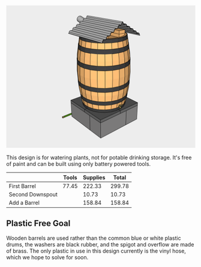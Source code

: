 ![](svgs/00.svg)

This design is for watering plants, not for potable drinking storage. It's free of paint and can be built using only battery powered tools.

| | Tools | Supplies | Total |
|---|---|---|---|
| First Barrel | 77.45 | 222.33 | 299.78 |
| Second Downspout | | 10.73 | 10.73 |
| Add a Barrel | | 158.84 | 158.84 |

## Plastic Free Goal
Wooden barrels are used rather than the common blue or white plastic drums, the washers are black rubber, and the spigot and overflow are made of brass. The only plastic in use in this design currently is the vinyl hose, which we hope to solve for soon.